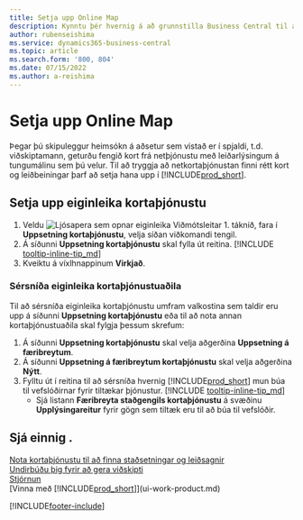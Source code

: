 ```yaml
---
title: Setja upp Online Map
description: Kynntu þér hvernig á að grunnstilla Business Central til að bjóða upp á leiðsagnir og staðsetningarupplýsingar með kortaþjónustu.
author: rubenseishima
ms.service: dynamics365-business-central
ms.topic: article
ms.search.form: '800, 804'
ms.date: 07/15/2022
ms.author: a-reishima
---
```

# <a name="set-up-online-maps"></a>Setja upp Online Map

Þegar þú skipuleggur heimsókn á aðsetur sem vistað er í spjaldi, t.d. viðskiptamann, geturðu fengið kort frá netþjónustu með leiðarlýsingum á tungumálinu sem þú velur. Til að tryggja að netkortaþjónustan finni rétt kort og leiðbeiningar þarf að setja hana upp í [!INCLUDE[prod_short](includes/prod_short.md)].

## <a name="set-up-the-online-map-feature"></a>Setja upp eiginleika kortaþjónustu

1. Veldu ![Ljósapera sem opnar eiginleika Viðmótsleitar 1.](media/ui-search/search_small.png "Segðu mér hvað þú vilt gera") táknið, fara í **Uppsetning kortaþjónustu**, velja síðan viðkomandi tengil.
2. Á síðunni **Uppsetning kortaþjónustu** skal fylla út reitina. [!INCLUDE [tooltip-inline-tip_md](includes/tooltip-inline-tip_md.md)]
3. Kveiktu á víxlhnappinum **Virkjað**.

### <a name="customize-the-online-map-provider-features"></a>Sérsníða eiginleika kortaþjónustuaðila

Til að sérsníða eiginleika kortaþjónustu umfram valkostina sem taldir eru upp á síðunni **Uppsetning kortaþjónustu** eða til að nota annan kortaþjónustuaðila skal fylgja þessum skrefum:

1. Á síðunni **Uppsetning kortaþjónustu** skal velja aðgerðina **Uppsetning á færibreytum**.
2. Á síðunni **Uppsetning á færibreytum kortaþjónustu** skal velja aðgerðina **Nýtt**.
3. Fylltu út í reitina til að sérsníða hvernig [!INCLUDE[prod_short](includes/prod_short.md)] mun búa til vefslóðirnar fyrir tiltækar þjónustur. [!INCLUDE [tooltip-inline-tip_md](includes/tooltip-inline-tip_md.md)]
   * Sjá listann **Færibreyta staðgengils kortaþjónustu** á svæðinu **Upplýsingareitur** fyrir gögn sem tiltæk eru til að búa til vefslóðir.

## <a name="see-also"></a>Sjá einnig .

[Nota kortaþjónustu til að finna staðsetningar og leiðsagnir](across-online-maps.md)  
[Undirbúðu þig fyrir að gera viðskipti](ui-get-ready-business.md)  
[Stjórnun](admin-setup-and-administration.md)  
[Vinna með [!INCLUDE[prod_short](includes/prod_short.md)]](ui-work-product.md)  

[!INCLUDE[footer-include](includes/footer-banner.md)]
